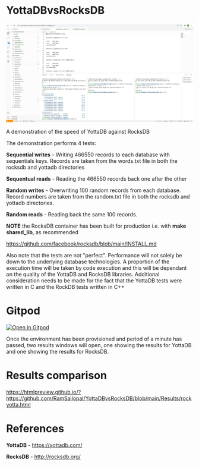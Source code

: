 # YottaDBvsRocksDB

![Alt text](yottadbvsrocksdb.JPG?raw=true "gitpod View")

A demonstration of the speed of YottaDB against RocksDB

The demonstration performs 4 tests:

**Sequential writes** - Writing 466550 records to each database with sequentials keys. Records are taken from the words.txt file in both the rocksdb and yottadb directories

**Sequentual reads** - Reading the 466550 records back one after the other

**Random writes** - Overwriting 100 random records from each database. Record numbers are taken from the random.txt file in both the rocksdb and yottadb directories.

**Random reads** - Reading back the same 100 records.



**NOTE** the RocksDB container has been built for production i.e. with **make shared_lib**, as recommended

https://github.com/facebook/rocksdb/blob/main/INSTALL.md

Also note that the tests are not "perfect". Performance will not solely be down to the underlying database technologies. A proportion of the execution time will be taken by code execution and this will be dependant on the quality of the YottaDB and RocksDB libraries. Additional consideration needs to be made for the fact that the YottaDB tests were written in C and the RockDB tests written in C++


# Gitpod

[![Open in Gitpod](https://gitpod.io/button/open-in-gitpod.svg)](https://gitpod.io/#https://github.com/RamSailopal/YottaDBvsRocksDB)

Once the environment has been provisioned and period of a minute has passed, two results windows will open, one showing the results for YottaDB and one showing the results for RocksDB.

# Results comparison

https://htmlpreview.github.io/?https://github.com/RamSailopal/YottaDBvsRocksDB/blob/main/Results/rockyotta.html


# References

**YottaDB** - https://yottadb.com/

**RocksDB** - http://rocksdb.org/
